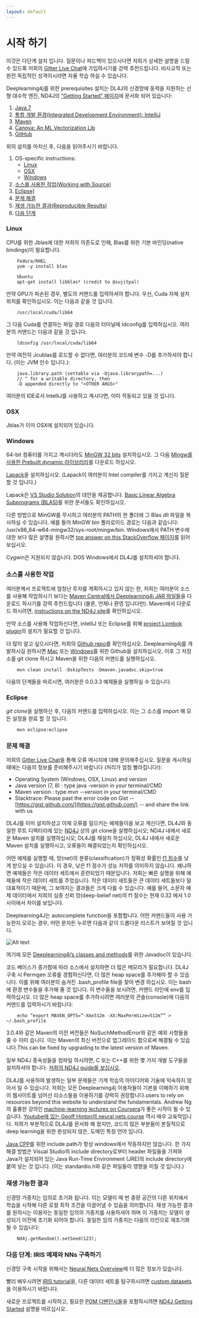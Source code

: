 ```yaml
---
layout: default
---
```


# 시작 하기

이것은 다단계 설치 입니다. 질문이나 피드백이 있으시다면 저희가 상세한 설명을 드릴 수 있드록 저희의 [Gitter Live Chat](https://gitter.im/deeplearning4j/deeplearning4j)에 가입하시기를 강력 추천드립니다. 비사교적 또는 완전 독립적인 성격이시라면 자율 학습 하실 수 있습니다.

Deeplearning4j를 위한 prerequisites 설치는 DL4J의 신경망에 동력을 지원하는 선형 대수학 엔진, ND4J의 [“Getting Started” 페이지](http://nd4j.org/kr-getstarted.html)에 문서화 되어 있습니다:

1. [Java 7](http://nd4j.org/kr-getstarted.html#java)
2. [통합 개발 환경(Integrated Development Environment): IntelliJ](http://nd4j.org/kr-getstarted.html#ide)
3. [Maven](http://nd4j.org/kr-getstarted.html#maven)
4. [Canova: An ML Vectorization Lib](http://nd4j.org/kr-getstarted.html#canova)
5. [GitHub](http://nd4j.org/kr-getstarted.html#github)

위의 설치를 마치신 후, 다음을 읽어주시기 바랍니다.

1. OS-specific instructions:
    * <a href="#linux">Linux</a>
    * <a href="#osx">OSX</a>
    * <a href="#windows">Windows</a>
2. <a href="#source">소스를 사용한 작업(Working with Source)</a>
3. <a href="#eclipse">Eclipse]</a>
4. <a href="#trouble">문제 해결</a>
5. <a href="#results">재생 가능한 결과(Reproducible Results)</a>
6. <a href="#next">다음 단계</a>

### <a name="linux">Linux</a>

CPU를 위한 Jblas에 대한 저희의 의존도로 인해, Blas를 위한 기본 바인딩(native bindings)이 필요합니다.

        Fedora/RHEL
        yum -y install blas

        Ubuntu
        apt-get install libblas* (credit to @sujitpal)

만약 GPU가 파손된 경우, 별도의 커맨드를 입력하셔야 합니다. 우선, Cuda 자체 설치 위치를 확인하십시오. 이는 다음과 같을 것 입니다.

		/usr/local/cuda/lib64

그 다음 Cuda를 연결하는 파일 경로 다음의 터미널에 Idconfig를 입력하십시오. 여러분의 커맨드는 다음과 같을 것 입니다.

		ldconfig /usr/local/cuda/lib64

만약 여전히 Jcublas를 로드할 수 없다면, 여러분의 코드에 변수 -D를 추가하셔야 합니다. (이는 JVM 인수 입니다.):

     	java.library.path (settable via -Djava.librarypath=...) 
     	// ^ for a writable directory, then 
     	-D appended directly to "<OTHER ARGS>" 

여러분의 IDE로서 IntelliJ를 사용하고 계시다면, 이미 작동되고 있을 것 입니다.

### <a name="osx">OSX</a>

Jblas가 이미 OSX에 설치되어 있습니다.

### <a name="windows">Windows</a>

64-bit 컴퓨터를 가지고 계시더라도 [MinGW 32 bits](http://www.mingw.org) 설치하십시오. 그 다음 [Mingw를 사용한 Prebuilt dynamic 라이브러리](http://icl.cs.utk.edu/lapack-for-windows/lapack/#libraries_mingw)를 다운로드 하십시오.

[Lapack](http://icl.cs.utk.edu/lapack-for-windows/lapack/)을 설치하십시오. (Lapack이 여러분이 Intel compiler를 가지고 계신지 질문할 것 입니다.)

Lapack은 [VS Studio Solution](http://icl.cs.utk.edu/lapack-for-windows/lapack/#lapacke)의 대안을 제공합니다. [Basic Linear Algebra Subprograms (BLAS)](http://www.netlib.org/blas/)를 위한 문서들도 확인하십시오.

다른 방법으로 MinGW를 무시하고 여러분의 PATH의 한 폴더에 그 Blas dll 파일을 복사하실 수 있습니다. 예를 들어 MinGW bin 폴라로이드 경로는 다음과 같습니다: /usr/x86_64-w64-mingw32/sys-root/mingw/bin. Windows에서 PATH 변수에 대한 보다 많은 설명을 원하시면 [top answer on this StackOverflow 페이지](https://stackoverflow.com/questions/3402214/windows-7-maven-2-install)를 읽어보십시오.

Cygwin은 지원되지 않습니다. DOS Windows에서 DL4J를 설치하셔야 합니다.

### <a name="source">소스를 사용한 작업</a>

여러분께서 프로젝트에 엄청난 투자를 계획하시고 있지 않는 한, 저희는 여러분이 소스를 사용해 작업하시기 보다는 [Maven Central에서 Deeplearning4j JAR 파일들](https://search.maven.org/#search%7Cga%7C1%7Cdeeplearning4j)을 다운로드 하시기를 강력 추천드립니다 (물론, 언제나 환영 입니다만). Maven에서 다운로드 하시려면, [instructions on the ND4J site](http://nd4j.org/getstarted.html#maven)를 확인하십시오.

만약 소스를 사용해 작업하신다면, intelliJ 또는 Eclipse를 위해 [project Lombok plugin](https://projectlombok.org/download.html)의 설치가 필요할 것 입니다.

더 많이 알고 싶으시다면, 저희의 [Github repo](https://github.com/deeplearning4j/deeplearning4j)를 확인하십시오. Deeplearning4j를 개발하시길 원하시면 [Mac](https://mac.github.com) 또는 [Windows](https://windows.github.com)를 위한 Github을 설치하십시오. 이후 그 저장소를 git clone 하시고 Maven을 위한 다음의 커맨드를 실행하십시오.

		mvn clean install -DskipTests -Dmaven.javadoc.skip=true

다음의 단계들을 따르시면, 여러분은 0.0.3.3 예제들을 실행하실 수 있습니다.

### <a name="eclipse">Eclipse</a>

*git clone*을 실행하신 후, 다음의 커맨드를 입력하십시오. 이는 그 소스를 import 해 모든 설정을 완료 할 것 입니다.

		mvn eclipse:eclipse 

### <a name="trouble">문제 해결</a>

저희의 [Gitter Live Chat](https://gitter.im/deeplearning4j/deeplearning4j)을 통해 오류 메시지에 대해 문의해주십시오. 질문을 게시하실 때에는 다음의 정보를 준비해주시기 바랍니다 (처리가 엄청 빨라집니다!):

* Operating System (Windows, OSX, Linux) and version 
* Java version (7, 8) : type java -version in your terminal/CMD
* Maven version : type *mvn --version* in your terminal/CMD
* Stacktrace: Please past the error code on Gist -- [https://gist.github.com/](https://gist.github.com/) -- and share the link with us

DL4J를 이미 설치하셨고 이제 오류를 일으키는 예제들이을 보고 계신다면, DL4J와 동일한 루트 디렉터리에 있는 [ND4J](http://nd4j.org/getstarted.html) 상의 git clone을 실행하십시오; ND4J 내에서 새로운 Maven 설치를 실행하십시오; DL4J를 재설치 하십시오; DL4J 내에서 새로운 Maven 설치를 실행하시고, 오류들이 해결되었는지 확인하십시오.

어떤 예제를 실행할 때, 망(net)의 분류(classification)가 정확성 확률인 [f1 점수](http://deeplearning4j.org/glossary.html#f1)를 낮게 받으실 수 있습니다. 이 경우, 낮은 f1 점수가 성능 저하를 의미하지 않습니다. 왜냐하면 예제들은 작은 데이터 세트에서 훈련되었기 때문입니다. 저희는 빠른 실행을 위해 예제들에 작은 데이터 세트를 주었습니다. 작은 데이터 세트들은 큰 데이터 세트들보다 덜 대표적이기 때문에, 그 보여지는 결과들은 크게 다를 수 있습니다. 예를 들어, 소문자 예제 데이터에서 저희의 심층 신뢰 망(deep-belief net)의 f1 점수는 현재 0.32 에서 1.0 사이에서 차이를 보입니다.

Deeplearning4J는 autocomplete function을 포함합니다. 어떤 커맨드들이 사용 가능한지 모르는 경우, 어떤 문자든 누르면 다음과 같이 드롭다운 리스트가 보여질 것 입니다.

![Alt text](../img/dl4j_autocomplete.png)

여기에 모든 [Deeplearning4j’s classes and methods](http://deeplearning4j.org/doc/)를 위한 Javadoc이 있습니다.

코드 베이스가 증가함에 따라 소스에서 설치하면 더 많은 메모리가 필요합니다. DL4J 구축 시 Permgen 오류를 경험하신다면, 더 많은 heap space를 추가해야 할 수 있습니다. 이를 위해 여러분의 숨겨진 .bash_profile file을 찾아 변경 하십시오. 이는 bash에 환경 변수들을 추가해 줄 것 입니다. 이 변수들을 보시려면, 커맨드 라인에 env를 입력하십시오. 더 많은 heap space를 추가하시려면 여러분의 콘솔(console)에 다음의 커맨드를 입력하시기 바랍니다: 

		echo “export MAVEN_OPTS=”-Xmx512m -XX:MaxPermSize=512m”” > ~/.bash_profile

3.0.4와 같은 Maven의 이전 버전들은 NoSuchMethodError와 같은 예외 사항들을 줄 수 이미 습니다. 이는 Maven의 최신 버전으로 업그레이드 함으로써 해결될 수 있습니다.This can be fixed by upgrading to the latest version of Maven.

일부 ND4J 종속성들을 컴파일 하시려면, C 또는 C++를 위한 몇 가지 개발 도구들을 설치하셔야 합니다. [저희의 ND4J guide를 보십시오](http://nd4j.org/getstarted.html#devtools).

DL4J를 사용하여 발생하는 일부 문제들은 기계 학습의 아이디어와 기술에 익숙하지 않아서 일 수 있습니다. 저희는 모든 Deeplearning4j 이용자들이 기본을 이해하기 위해 이 웹사이트를 넘어선 리소스들을 이용하기를 강력히 권장합니다.users to rely on resources beyond this website to understand the fundamentals. Andrew Ng의 훌륭한 강의인 [machine-learning lectures on Coursera](https://www.coursera.org/learn/machine-learning/home/info)가 좋은 시작이 될 수 있습니다. [Youtube에 있는 Geoff Hinton의 neural nets course](https://www.youtube.com/watch?v=S3bx8xKpdQE) 역시 매우 교육적입니다. 저희가 부분적으로 DL4J를 문서화 해 왔지만, 코드의 많은 부분들이 본질적으로 deep learning을 위한 완성되지 않은, 도메인 특정 언어 입니다.

[Java CPP](https://github.com/bytedeco/javacpp)를 위한 include path가 항상 windows에서 작동하지만 않습니다. 한 가지 해결 방법은 Visual Studio의 include directory로부터 header 파일들을 가져와 Java가 설치되어 있는 Java Run-Time Environment (JRE)의 include directory에 붙여 넣는 것 입니다. (이는 standardio.h와 같은 파일들이 영향을 미칠 것 입니다.)

### <a name="results">재생 가능한 결과</a>

신경망 가중치는 임의로 초기화 됩니다. 이는 모델이 매 번 중량 공간의 다른 위치에서 학습을 시작해 다른 로컬 최적 조건을 이끌어낼 수 있슴을 의미합니다. 재생 가능한 결과를 원하시는 이용자는 동일한 임의의 가중치를 사용하셔야 하며 이 가중치는 모델이 생성되기 이전에 초기화 되어야 합니다. 동일한 임의 가중치는 다음의 라인으로 재초기화 될 수 있습니다:

		Nd4j.getRandom().setSeed(123);

### <a name="next">다음 단계: IRIS 예제와 NNs 구축하기</a>

신경망 구축 시작을 위해서는 [Neural Nets Overview](http://deeplearning4j.org/neuralnet-overview.html)에 더 많은 정보가 있습니다.

빨리 배우시려면 [IRIS tutorial](http://deeplearning4j.org/iris-flower-dataset-tutorial.html)을, 다른 데이터 세트를 탐구하시려면 [custom datasets](http://deeplearning4j.org/customdatasets.html)을 이용하시기 바랍니다.

새로운 프로젝트를 시작하고, 필요한 [POM 디펜던시들](http://nd4j.org/dependencies.html)을 포함하시려면 [ND4J Getting Started](http://nd4j.org/getstarted.html) 설명을 따르십시오.
